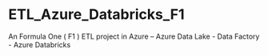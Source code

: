 # ETL_Azure_Databricks_F1
An Formula One ( F1 ) ETL project in Azure – Azure Data Lake - Data Factory - Azure Databricks 
